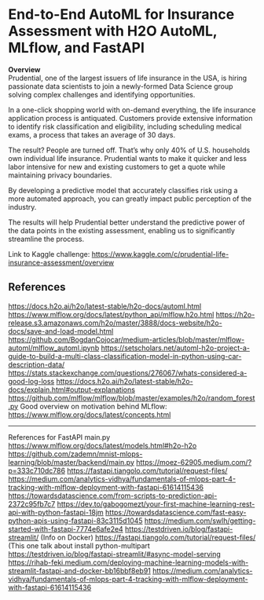# End-to-End AutoML for Insurance Assessment with H2O AutoML, MLflow, and FastAPI 

**Overview**  
Prudential, one of the largest issuers of life insurance in the USA, is hiring passionate data scientists to join a newly-formed Data Science group solving complex challenges and identifying opportunities.

In a one-click shopping world with on-demand everything, the life insurance application process is antiquated. Customers provide extensive information to identify risk classification and eligibility, including scheduling medical exams, a process that takes an average of 30 days.

The result? People are turned off. That’s why only 40% of U.S. households own individual life insurance. Prudential wants to make it quicker and less labor intensive for new and existing customers to get a quote while maintaining privacy boundaries.

By developing a predictive model that accurately classifies risk using a more automated approach, you can greatly impact public perception of the industry.

The results will help Prudential better understand the predictive power of the data points in the existing assessment, enabling us to significantly streamline the process.

Link to Kaggle challenge: https://www.kaggle.com/c/prudential-life-insurance-assessment/overview

## References
https://docs.h2o.ai/h2o/latest-stable/h2o-docs/automl.html
https://www.mlflow.org/docs/latest/python_api/mlflow.h2o.html
https://h2o-release.s3.amazonaws.com/h2o/master/3888/docs-website/h2o-docs/save-and-load-model.html
https://github.com/BogdanCojocar/medium-articles/blob/master/mlflow-automl/mlflow_automl.ipynb
https://setscholars.net/automl-h2o-project-a-guide-to-build-a-multi-class-classification-model-in-python-using-car-description-data/
https://stats.stackexchange.com/questions/276067/whats-considered-a-good-log-loss
https://docs.h2o.ai/h2o/latest-stable/h2o-docs/explain.html#output-explanations
https://github.com/mlflow/mlflow/blob/master/examples/h2o/random_forest.py
Good overview on motivation behind MLflow: https://www.mlflow.org/docs/latest/concepts.html
___
References for FastAPI main.py
https://www.mlflow.org/docs/latest/models.html#h2o-h2o
https://github.com/zademn/mnist-mlops-learning/blob/master/backend/main.py
https://moez-62905.medium.com/?p=333c710dc786
https://fastapi.tiangolo.com/tutorial/request-files/
https://medium.com/analytics-vidhya/fundamentals-of-mlops-part-4-tracking-with-mlflow-deployment-with-fastapi-61614115436
https://towardsdatascience.com/from-scripts-to-prediction-api-2372c95fb7c7
https://dev.to/gabogomezt/your-first-machine-learning-rest-api-with-python-fastapi-18jm
https://towardsdatascience.com/fast-easy-python-apis-using-fastapi-83c3115d1045
https://medium.com/swlh/getting-started-with-fastapi-7774e6afe2e4
https://testdriven.io/blog/fastapi-streamlit/ (Info on Docker)
https://fastapi.tiangolo.com/tutorial/request-files/ (This one talk about install python-multipart
https://testdriven.io/blog/fastapi-streamlit/#async-model-serving
https://rihab-feki.medium.com/deploying-machine-learning-models-with-streamlit-fastapi-and-docker-bb16bbf8eb91
https://medium.com/analytics-vidhya/fundamentals-of-mlops-part-4-tracking-with-mlflow-deployment-with-fastapi-61614115436

